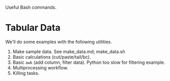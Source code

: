 Useful Bash commands.

# Tabular Data

We'll do some examples with the following utilities.

1. Make sample data. See make_data.md; make_data.sh
2. Basic calculations (cut/paste/tail/bc).
3. Basic `awk` (add column, filter data). Python too slow for filtering example.
5. Multiprocessing workflow.
6. Killing tasks.
